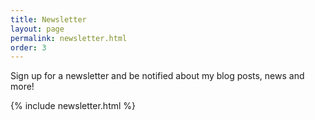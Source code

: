 ```yaml
---
title: Newsletter
layout: page
permalink: newsletter.html
order: 3
---
```


Sign up for a newsletter and be notified about my blog posts, news and more!

{% include newsletter.html %}
